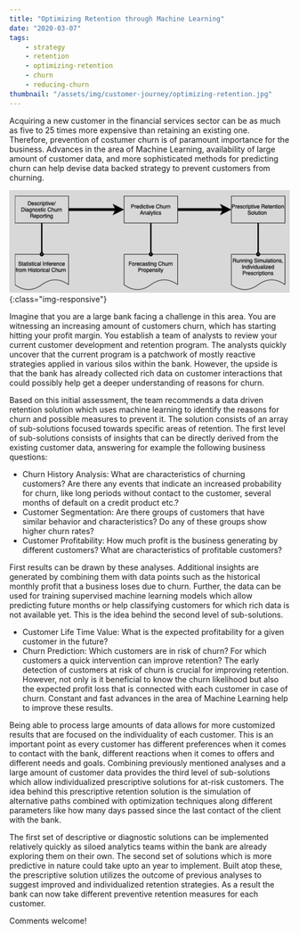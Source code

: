 ```yaml
---
title: "Optimizing Retention through Machine Learning"
date: "2020-03-07"
tags:
    - strategy
    - retention
    - optimizing-retention
    - churn
    - reducing-churn
thumbnail: "/assets/img/customer-journey/optimizing-retention.jpg"
---
```

Acquiring a new customer in the financial services sector can be as much as five to 25 times more expensive than retaining an existing one. Therefore, prevention of costumer churn is of paramount importance for the business.  Advances in the area of Machine Learning, availability of large amount of customer data, and more sophisticated methods for predicting churn can help devise data backed strategy to prevent customers from churning.

![optimizing-retention](/assets/img/customer-journey/optimizing-retention.png){:class="img-responsive"}

Imagine that you are a large bank facing a challenge in this area. You are witnessing an increasing amount of customers churn, which has starting hitting your profit margin. You establish a team of analysts to review your current customer development and retention program. The analysts quickly uncover that the current program is a patchwork of mostly reactive strategies applied in various silos within the bank. However, the upside is that the bank has already collected rich data on customer interactions that could possibly help get a deeper understanding of reasons for churn. 

Based on this initial assessment, the team recommends a data driven retention solution which uses machine learning to identify the reasons for churn and possible measures to prevent it. The solution consists of an array of sub-solutions focused towards specific areas of retention. The first level of sub-solutions consists of insights that can be directly derived from the existing customer data, answering for example the following business questions:
* Churn History Analysis: What are characteristics of churning customers? Are there any events that indicate an increased probability for churn, like long periods without contact to the customer, several months of default on a credit product etc.?
* Customer Segmentation: Are there groups of customers that have similar behavior and characteristics? Do any of these groups show higher churn rates?
* Customer Profitability: How much profit is the business generating by different customers? What are characteristics of profitable customers? 

First results can be drawn by these analyses. Additional insights are generated by combining them with data points such as the historical monthly profit that a business loses due to churn. Further, the data can be used for training supervised machine learning models which allow predicting future months or help classifying customers for which rich data is not available yet. This is the idea behind the second level of sub-solutions.
* Customer Life Time Value: What is the expected profitability for a given customer in the future?
* Churn Prediction: Which customers are in risk of churn? For which customers a quick intervention can improve retention?
The early detection of customers at risk of churn is crucial for improving retention. However, not only is it beneficial to know the churn likelihood but also the expected profit loss that is connected with each customer in case of churn. Constant and fast advances in the area of Machine Learning help to improve these results. 

Being able to process large amounts of data allows for more customized results that are focused on the individuality of each customer. This is an important point as every customer has different preferences when it comes to contact with the bank, different reactions when it comes to offers and different needs and goals. Combining previously mentioned analyses and a large amount of customer data provides the third level of sub-solutions which allow individualized prescriptive solutions for at-risk customers. The idea behind this prescriptive retention solution is the simulation of alternative paths combined with optimization techniques along different parameters like how many days passed since the last contact of the client with the bank. 

The first set of descriptive or diagnostic solutions can be implemented relatively quickly as siloed analytics teams within the bank are already exploring them on their own. The second set of solutions which is more predictive in nature could take upto an year to implement. Built atop these, the prescriptive solution utilizes the outcome of previous analyses to suggest improved and individualized retention strategies. As a result the bank can now take different preventive retention measures for each customer. 

Comments welcome!
